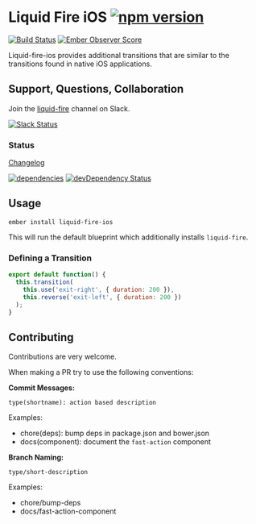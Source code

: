 Liquid Fire iOS [![npm version](https://badge.fury.io/js/liquid-fire-ios.svg)](http://badge.fury.io/js/liquid-fire-ios)
=================

[![Build Status](https://travis-ci.org/runspired/liquid-fire-ios.svg?branch=master)](https://travis-ci.org/runspired/liquid-fire-ios)
[![Ember Observer Score](http://emberobserver.com/badges/liquid-fire-ios.svg)](http://emberobserver.com/addons/liquid-fire-ios)

Liquid-fire-ios provides additional transitions that are similar to the transitions found in native iOS
applications.

## Support, Questions, Collaboration

Join the [liquid-fire](https://embercommunity.slack.com/messages/liquid-fire/) channel on Slack.

[![Slack Status](https://ember-community-slackin.herokuapp.com/badge.svg)](https://ember-community-slackin.herokuapp.com/)

### Status

[Changelog](./CHANGELOG.md)

[![dependencies](https://david-dm.org/runspired/liquid-fire-ios.svg)](https://david-dm.org/runspired/liquid-fire-ios)
[![devDependency Status](https://david-dm.org/runspired/liquid-fire-ios/dev-status.svg)](https://david-dm.org/runspired/liquid-fire-ios#info=devDependencies)

## Usage

`ember install liquid-fire-ios`

This will run the default blueprint which additionally installs `liquid-fire`.

### Defining a Transition

```js
export default function() {
  this.transition(
    this.use('exit-right', { duration: 200 }),
    this.reverse('exit-left', { duration: 200 })
  );
}
```


## Contributing

Contributions are very welcome.

When making a PR try to use the following conventions:

**Commit Messages:**

`type(shortname): action based description`

Examples:

- chore(deps): bump deps in package.json and bower.json
- docs(component): document the `fast-action` component

**Branch Naming:**

`type/short-description`

Examples:

- chore/bump-deps
- docs/fast-action-component


